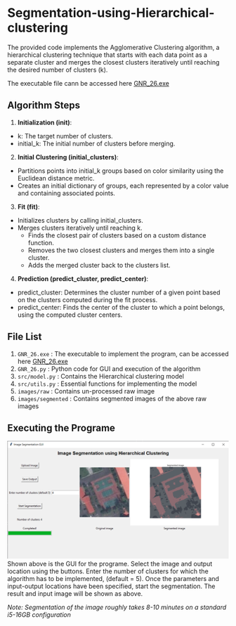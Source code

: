 # Segmentation-using-Hierarchical-clustering

The provided code implements the Agglomerative Clustering algorithm, a hierarchical clustering technique that starts with each data point as a separate cluster and merges the closest clusters iteratively until reaching the desired number of clusters (k).

The executable file cann be accessed here [GNR_26.exe](https://drive.google.com/drive/folders/1xMu_keilJ_-_lbM9L8ocW968rWKAdIak?usp=sharing)

## Algorithm Steps
1. **Initialization (__init__)**:
  - k: The target number of clusters.
  - initial_k: The initial number of clusters before merging.
2. **Initial Clustering (initial_clusters)**:
  - Partitions points into initial_k groups based on color similarity using the Euclidean distance metric.
  - Creates an initial dictionary of groups, each represented by a color value and containing associated points.
3. **Fit (fit)**:
  - Initializes clusters by calling initial_clusters.
  - Merges clusters iteratively until reaching k.
    - Finds the closest pair of clusters based on a custom distance function.
    - Removes the two closest clusters and merges them into a single cluster.
    - Adds the merged cluster back to the clusters list.
4. **Prediction (predict_cluster, predict_center)**:
  - predict_cluster: Determines the cluster number of a given point based on the clusters computed during the fit process.
  - predict_center: Finds the center of the cluster to which a point belongs, using the computed cluster centers.

## File List
1. `GNR_26.exe` : The executable to implement the program, can be accessed here [GNR_26.exe](https://drive.google.com/drive/folders/1xMu_keilJ_-_lbM9L8ocW968rWKAdIak?usp=sharing)
2. `GNR_26.py` : Python code for GUI and execution of the algorithm
3. `src/model.py` : Contains the Hierarchical clustering model
4. `src/utils.py` : Essential functions for implementing the model
5. `images/raw` : Contains un-processed raw image
6.  `images/segmented` : Contains segmented images of the above raw images

## Executing the Programe

![Alt text](images/GUI.png)
Shown above is the GUI for the programe. Select the image and output location using the buttons. Enter the number of clusters for which the algorithm has to be implemented, (default = 5). Once the parameters and input-output locations have been specified, start the segmentation. The result and input image will be shown as above. 

*Note: Segmentation of the image roughly takes 8-10 minutes on a standard i5-16GB configuration*
   
